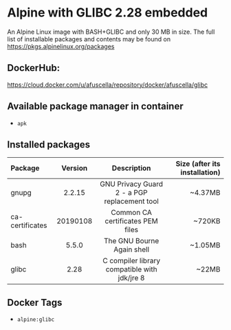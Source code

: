 # Alpine with GLIBC 2.28 embedded

An Alpine Linux image with BASH+GLIBC and only 30 MB in size. 
The full list of installable packages and contents may be found on https://pkgs.alpinelinux.org/packages

## DockerHub: 
https://cloud.docker.com/u/afuscella/repository/docker/afuscella/glibc

## Available package manager in container

* `apk`

## Installed packages

Package         | Version   | Description                                  | Size (after its installation)
:-------------- |:---------:|:--------------------------------------------:|------------------------------:
gnupg           | 2.2.15    | GNU Privacy Guard 2 - a PGP replacement tool | ~4.37MB
ca-certificates | 20190108  | Common CA certificates PEM files             | ~720KB
bash            | 5.5.0     | The GNU Bourne Again shell                   | ~1.05MB
glibc           | 2.28      | C compiler library compatible with jdk/jre 8 | ~22MB

## Docker Tags
* `alpine:glibc`
